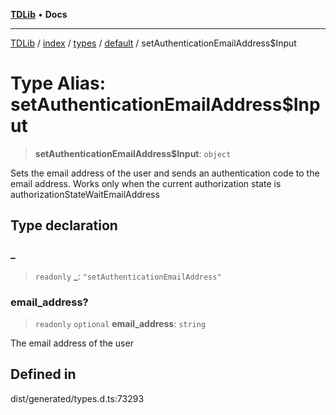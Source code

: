 [**TDLib**](../../../../../../README.md) • **Docs**

***

[TDLib](../../../../../../modules.md) / [index](../../../../../README.md) / [types](../../../README.md) / [default](../README.md) / setAuthenticationEmailAddress$Input

# Type Alias: setAuthenticationEmailAddress$Input

> **setAuthenticationEmailAddress$Input**: `object`

Sets the email address of the user and sends an authentication code to the email address. Works only when the current authorization state is authorizationStateWaitEmailAddress

## Type declaration

### \_

> `readonly` **\_**: `"setAuthenticationEmailAddress"`

### email\_address?

> `readonly` `optional` **email\_address**: `string`

The email address of the user

## Defined in

dist/generated/types.d.ts:73293
